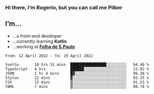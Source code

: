 ### Hi there, I’m Rogerio, but you can call me Pilker

## I’m…
- …a front-end developer
- …currently learning **Kotlin**
- …working at [**Folha de S.Paulo**](https://www.folha.com.br/)

<!--START_SECTION:waka-->

```text
From: 12 April 2022 - To: 19 April 2022

Svelte       10 hrs 51 mins  ████████████████░░░░░░░░░   64.46 %
TypeScript   4 hrs           ██████░░░░░░░░░░░░░░░░░░░   23.82 %
JSON         1 hr 4 mins     █▓░░░░░░░░░░░░░░░░░░░░░░░   06.38 %
Stylus       22 mins         ▓░░░░░░░░░░░░░░░░░░░░░░░░   02.25 %
CSV          15 mins         ▒░░░░░░░░░░░░░░░░░░░░░░░░   01.53 %
YAML         7 mins          ▒░░░░░░░░░░░░░░░░░░░░░░░░   00.74 %
```

<!--END_SECTION:waka-->
